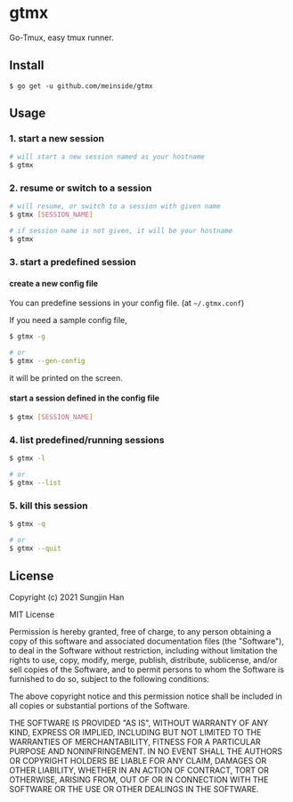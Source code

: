 # gtmx

Go-Tmux, easy tmux runner.

## Install

```
$ go get -u github.com/meinside/gtmx
```

## Usage

### 1. start a new session

```bash
# will start a new session named as your hostname
$ gtmx
```

### 2. resume or switch to a session

```bash
# will resume, or switch to a session with given name
$ gtmx [SESSION_NAME]

# if session name is not given, it will be your hostname
$ gtmx
```

### 3. start a predefined session

#### create a new config file

You can predefine sessions in your config file. (at `~/.gtmx.conf`)

If you need a sample config file,

```bash
$ gtmx -g

# or
$ gtmx --gen-config
```

it will be printed on the screen.

#### start a session defined in the config file

```bash
$ gtmx [SESSION_NAME]
```

### 4. list predefined/running sessions

```bash
$ gtmx -l

# or
$ gtmx --list
```

### 5. kill this session

```bash
$ gtmx -q

# or
$ gtmx --quit
```

## License

Copyright (c) 2021 Sungjin Han

MIT License

Permission is hereby granted, free of charge, to any person obtaining
a copy of this software and associated documentation files (the
"Software"), to deal in the Software without restriction, including
without limitation the rights to use, copy, modify, merge, publish,
distribute, sublicense, and/or sell copies of the Software, and to
permit persons to whom the Software is furnished to do so, subject to
the following conditions:

The above copyright notice and this permission notice shall be
included in all copies or substantial portions of the Software.

THE SOFTWARE IS PROVIDED "AS IS", WITHOUT WARRANTY OF ANY KIND,
EXPRESS OR IMPLIED, INCLUDING BUT NOT LIMITED TO THE WARRANTIES OF
MERCHANTABILITY, FITNESS FOR A PARTICULAR PURPOSE AND
NONINFRINGEMENT. IN NO EVENT SHALL THE AUTHORS OR COPYRIGHT HOLDERS BE
LIABLE FOR ANY CLAIM, DAMAGES OR OTHER LIABILITY, WHETHER IN AN ACTION
OF CONTRACT, TORT OR OTHERWISE, ARISING FROM, OUT OF OR IN CONNECTION
WITH THE SOFTWARE OR THE USE OR OTHER DEALINGS IN THE SOFTWARE.


